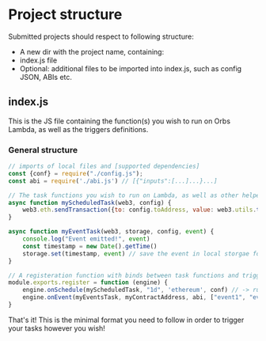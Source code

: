 # Project structure

Submitted projects should respect to following structure:

* A new dir with the project name, containing:
* index.js file
* Optional: additional files to be imported into index.js, such as config JSON, ABIs etc.

## index.js
This is the JS file containing the function(s) you wish to run on Orbs Lambda, as well as the triggers definitions.

### General structure

```js
// imports of local files and [supported dependencies]
const {conf} = require("./config.js");
const abi = require('./abi.js') // [{"inputs":[...]...}...]

// The task functions you wish to run on Lambda, as well as other helper functions you may implement.
async function myScheduledTask(web3, config) {
    web3.eth.sendTransaction({to: config.toAddress, value: web3.utils.toWei("1", "ether")} )
}

async function myEventTask(web3, storage, config, event) {
    console.log("Event emitted!", event)
    const timestamp = new Date().getTime()
    storage.set(timestamp, event) // save the event in local storgae for later usage
}

// A registeration function with binds between task functions and triggers
module.exports.register = function (engine) {
    engine.onSchedule(myScheduledTask, "1d", 'ethereum', conf) // -> run myScheduledTask every day on Ethereum network, with "conf" as configuration
    engine.onEvent(myEventsTask, myContractAddress, abi, ["event1", "event2"], 'polygon', conf) // -> run myEventTask whenwver event1 or event2 on myContract are emitted
}
```
That's it! This is the minimal format you need to follow in order to trigger your tasks however you wish!
